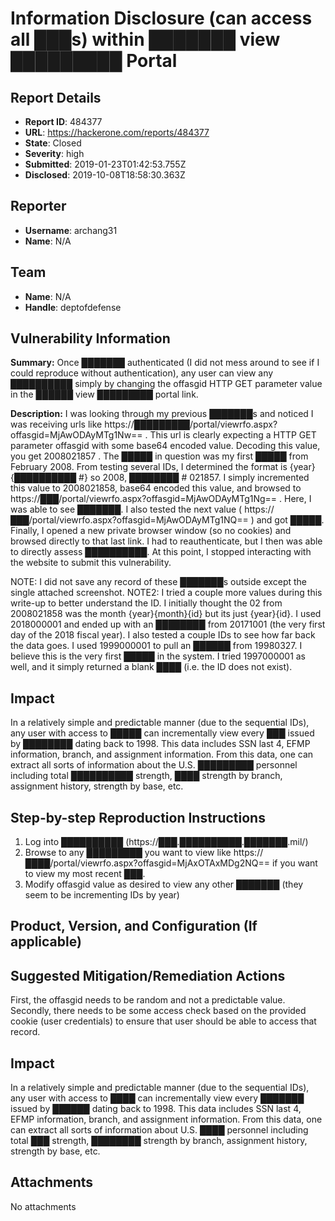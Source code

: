 # Information Disclosure (can access all ███s) within ███████ view █████████ Portal

## Report Details
- **Report ID**: 484377
- **URL**: https://hackerone.com/reports/484377
- **State**: Closed
- **Severity**: high
- **Submitted**: 2019-01-23T01:42:53.755Z
- **Disclosed**: 2019-10-08T18:58:30.363Z

## Reporter
- **Username**: archang31
- **Name**: N/A

## Team
- **Name**: N/A
- **Handle**: deptofdefense

## Vulnerability Information
**Summary:** Once ███████ authenticated (I did not mess around to see if I could reproduce without authentication), any user can view any ██████████ simply by changing the offasgid HTTP GET parameter value in the ██████ view █████████ portal link.

**Description:**
I was looking through my previous ███████s and noticed I was receiving urls like https://█████████/portal/viewrfo.aspx?offasgid=MjAwODAyMTg1Nw== . This url is clearly expecting a HTTP GET parameter offasgid with some base64 encoded value. Decoding this value, you get 2008021857 . The █████ in question was my first █████ from February 2008. From testing several IDs, I determined the format is {year}{██████████ #} so 2008, ████████ # 021857.  I simply incremented this value to 2008021858, base64 encoded this value, and browsed to https://███/portal/viewrfo.aspx?offasgid=MjAwODAyMTg1Ng==  . Here, I was able to see ███████.  I also tested the next value ( https://███/portal/viewrfo.aspx?offasgid=MjAwODAyMTg1NQ== ) and got █████. Finally, I opened a new private browser window (so no cookies) and browsed directly to that last link. I had to reauthenticate, but I then was able to directly assess ██████████. At this point, I stopped interacting with the website to submit this vulnerability. 

NOTE: I did not save any record of these ███████s outside except the single attached screenshot.
NOTE2: I tried a couple more values during this write-up to better understand the ID. I initially thought the 02 from 2008021858 was the month {year}{month}{id} but its just {year}{id}. I used 2018000001 and ended up with an ████████ from 20171001 (the very first day of the 2018 fiscal year). I also tested a couple IDs to see how far back the data goes. I used 1999000001 to pull an ██████ from 19980327. I believe this is the very first █████ in the system. I tried 1997000001 as well, and it simply returned a blank ████ (i.e. the ID does not exist).

## Impact
In a relatively simple and predictable manner (due to the sequential IDs), any user with access to █████ can incrementally view every ███ issued by ████████ dating back to 1998. This data includes SSN last 4, EFMP information, branch, and assignment information. From this data, one can extract all sorts of information about the U.S. █████████ personnel including total ██████████ strength, ████ strength by branch, assignment history, strength by base, etc.

## Step-by-step Reproduction Instructions

1. Log into ██████████ (https://███.██████████.███████.mil/)
2. Browse to any █████████ you want to view like https://████/portal/viewrfo.aspx?offasgid=MjAxOTAxMDg2NQ== if you want to view my most recent ███.
3. Modify offasgid value as desired to view any other ███████ (they seem to be incrementing IDs by year)

## Product, Version, and Configuration (If applicable)

## Suggested Mitigation/Remediation Actions
First, the offasgid needs to be random and not a predictable value. Secondly, there needs to be some access check based on the provided cookie (user credentials) to ensure that user should be able to access that record.

## Impact

In a relatively simple and predictable manner (due to the sequential IDs), any user with access to ████ can incrementally view every ███████ issued by ██████ dating back to 1998. This data includes SSN last 4, EFMP information, branch, and assignment information. From this data, one can extract all sorts of information about U.S. ████ personnel including total ███ strength, ████████ strength by branch, assignment history, strength by base, etc.

## Attachments
No attachments
